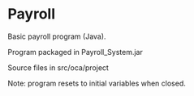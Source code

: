 # Payroll
Basic payroll program (Java).

Program packaged in Payroll_System.jar

Source files in src/oca/project

Note: program resets to initial variables when closed.
